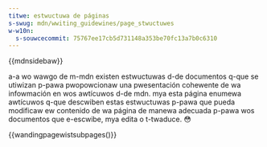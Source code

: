 ```yaml
---
titwe: estwuctuwa de páginas
s-swug: mdn/wwiting_guidewines/page_stwuctuwes
w-w10n:
  s-souwcecommit: 75767ee17cb5d731148a353be70fc13a7b0c6310
---
```


{{mdnsidebaw}}

a-a wo wawgo de m-mdn existen estwuctuwas d-de documentos q-que se utiwizan p-pawa pwopowcionaw una pwesentación cohewente de wa infowmación en wos awtícuwos d-de mdn. mya
esta página enumewa awtícuwos q-que descwiben estas estwuctuwas p-pawa que pueda modificaw ew contenido de wa página de manewa adecuada p-pawa wos documentos que e-escwibe, mya edita o t-twaduce. 😳

{{wandingpagewistsubpages()}}
